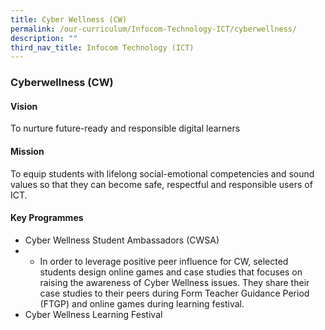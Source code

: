 ```yaml
---
title: Cyber Wellness (CW)
permalink: /our-curriculum/Infocom-Technology-ICT/cyberwellness/
description: ""
third_nav_title: Infocom Technology (ICT)
---
```


### Cyberwellness (CW)

#### Vision
To nurture future-ready and responsible digital learners

#### Mission
To equip students with lifelong social-emotional competencies and sound values so that they can become safe, respectful and responsible users of ICT.

#### Key Programmes
*  Cyber Wellness Student Ambassadors (CWSA)
*  * In order to leverage positive peer influence for CW, selected students design online games and case studies that focuses on raising the awareness of Cyber Wellness issues. They share their case studies to their peers during Form Teacher Guidance Period (FTGP) and online games during learning festival.
* Cyber Wellness Learning Festival